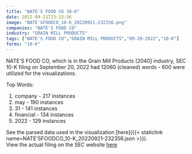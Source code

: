 ```yaml
---
title: "NATE'S FOOD CO 10-K"
date: 2022-09-21T23:23:56
image: "NATE'SFOODCO_10-K_20220921-232356.png"
companies: "NATE'S FOOD CO"
industry: "GRAIN MILL PRODUCTS"
tags: ["NATE'S FOOD CO","GRAIN MILL PRODUCTS","09-20-2022","10-K"]
forms: "10-K"
---
```

NATE'S FOOD CO, which is in the Grain Mill Products [2040] industry, SEC 10-K filing on September 20, 2022 had 12060 (cleaned) words - 600 were utilized for the visualizations.

Top Words:
1. company - 217 instances
2. may - 190 instances
3. 31 - 141 instances
4. financial - 134 instances
5. 2022 - 129 instances


See the parsed data used in the visualization [here]({{< staticlink name=NATE'SFOODCO_10-K_20220921-232356.json >}}).  
View the actual filing on the SEC website [here](https://www.sec.gov/Archives/edgar/data/1409446/0001640334-22-002071.txt)